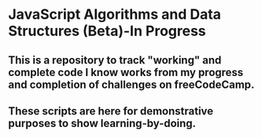 # JavaScript Algorithms and Data Structures (Beta)-In Progress
## This is a repository to track "working" and complete code I know works from my progress and completion of challenges on freeCodeCamp.

## These scripts are here for demonstrative purposes to show learning-by-doing.
